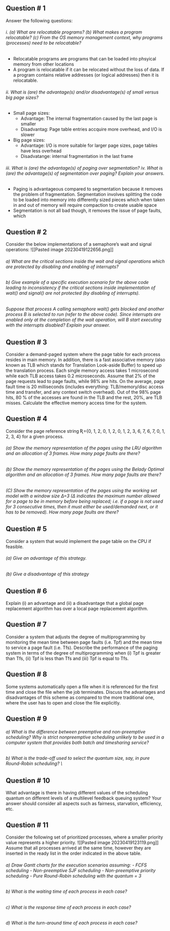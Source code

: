 ## Question # 1 
Answer the following questions: 
###### i. (a) What are relocatable programs? (b) What makes a program relocatable? (c) From the OS memory management context, why programs (processes) need to be relocatable? 
- Relocatable programs are programs that can be loaded into phsyical memory from other locations 
- A program is relocatable if it can be relocated without the loss of data. If a program contains relative addresses (or logical addresses) then it is relocatable. 
###### ii. What is (are) the advantage(s) and/or disadvantage(s) of small versus big page sizes? 
- Small page sizes: 
	- Advantage: The internal fragmentation caused by the last page is smaller 
	- Disadvantag: Page table entries accquire more overhead, and I/O is slower
- Big page sizes:
	- Advantage: I/O is more suitable for larger page sizes, page tables have less overhead
	- Disadvatange: internal fragmentation in the last frame 
###### iii. What is (are) the advantage(s) of paging over segmentation? iv. What is (are) the advantage(s) of segmentation over paging? Explain your answers.
- Paging is advantageous compared to segmentation because it removes the problem of fragmentation. Segmentation involves splitting the code to be loaded into memory into differently sized pieces which when taken in and out of memory will require compaction to create usable space
- Segmentation is not all bad though, it removes the issue of page faults, which 

## Question # 2
Consider the below implementations of a semaphore’s wait and signal operations:
![[Pasted image 20230419122656.png]]
###### a) What are the critical sections inside the wait and signal operations which are protected by disabling and enabling of interrupts?
###### b) Give example of a specific execution scenario for the above code leading to inconsistency if the critical sections inside implementation of wait() and signal() are not protected (by disabling of interrupts).
###### Suppose that process A calling semaphore wait() gets blocked and another process B is selected to run (refer to the above code). Since interrupts are enabled only at the completion of the wait operation, will B start executing with the interrupts disabled? Explain your answer.
## Question # 3
Consider a demand-paged system where the page table for each process resides in main memory. In addition, there is a fast associative memory (also known as TLB which stands for Translation Look-aside Buffer) to speed up the translation process. Each single memory access takes 1 microsecond while each TLB access takes 0.2 microseconds. Assume that 2% of the page requests lead to page faults, while 98% are hits. On the average, page fault time is 20 milliseconds (includes everything: TLB/memory/disc access time and transfer, and any context switch overhead). Out of the 98% page hits, 80 % of the accesses are found in the TLB and the rest, 20%, are TLB misses. Calculate the effective memory access time for the system.

## Question # 4
Consider the page reference string Ʀ={0, 1, 2, 0, 1, 2, 0, 1, 2, 3, 6, 7, 6, 7, 0, 1, 2, 3, 4} for a given process.
###### (a) Show the memory representation of the pages using the LRU algorithm and an allocation of 3 frames. How many page faults are there?
###### (b) Show the memory representation of the pages using the Belady Optimal algorithm and an allocation of 3 frames. How many page faults are there? 
###### (C) Show the memory representation of the pages using the working set model with a window size ∆=3 (∆ indicates the maximum number allowed for a page to be in memory before being replaced; i.e. if a page is not used for 3 consecutive times, then it must either be used/demanded next, or it has to be removed). How many page faults are there?
## Question # 5
Consider a system that would implement the page table on the CPU if feasible.
###### (a) Give an advantage of this strategy. 
###### (b) Give a disadvantage of this strategy
## Question # 6
Explain (i) an advantage and (ii) a disadvantage that a global page replacement algorithm has over a local page replacement algorithm.
## Question # 7
Consider a system that adjusts the degree of multiprogramming by monitoring the mean time between page faults (i.e. Tpf) and the mean time to service a page fault (i.e. Tfs). Describe the performance of the paging system in terms of the degree of multiprogramming when (i) Tpf is greater than Tfs, (ii) Tpf is less than Tfs and (iii) Tpf is equal to Tfs.

## Question # 8 
Some systems automatically open a file when it is referenced for the first time and close the file when the job terminates. Discuss the advantages and disadvantages of this scheme as compared to the more traditional one, where the user has to open and close the file explicitly. 
## Question # 9 
###### a) What is the difference between preemptive and non-preemptive scheduling? Why is strict nonpreemptive scheduling unlikely to be used in a computer system that provides both batch and timesharing service? 

###### b) What is the trade-off used to select the quantum size, say, in pure Round-Robin scheduling? \

## Question # 10 
What advantage is there in having different values of the scheduling quantum on different levels of a multilevel feedback queuing system? Your answer should consider all aspects such as fairness, starvation, efficiency, etc. 

## Question # 11 
Consider the following set of prioritized processes, where a smaller priority value represents a higher priority.
![[Pasted image 20230419123119.png]]
Assume that all processes arrived at the same time, however they are inserted in the ready list in the order indicated in the above table.

###### a) Draw Gantt charts for the execution scenarios assuming: - FCFS scheduling - Non-preemptive SJF scheduling - Non-preemptive priority scheduling - Pure Round-Robin scheduling with the quantum = 3 
###### b) What is the waiting time of each process in each case? 
###### c) What is the response time of each process in each case? 
###### d) What is the turn-around time of each process in each case?
